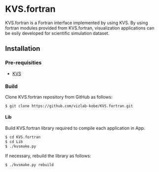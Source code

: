 # KVS.fortran
KVS.fortran is a Fortran interface implemented by using KVS. By using fortran modules provided from KVS.fortran, visualization applications can be esily developed for scientific simulation dataset.

## Installation

### Pre-requisities

* [KVS](https://github.com/naohisas/KVS)

### Build
Clone KVS.fortran repository from GitHub as follows:
```bash
$ git clone https://github.com/vizlab-kobe/KVS.fortran.git
```

#### Lib
Build KVS.fortran library required to compile each application in App.
```bash
$ cd KVS.fortran
$ cd Lib
$ ./kvsmake.py
```

If necessary, rebuild the library as follows:
```bash
$ ./kvsmake.py rebuild
```
